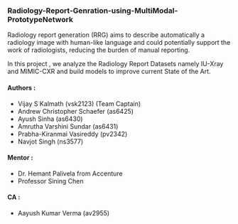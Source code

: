 ### Radiology-Report-Genration-using-MultiModal-PrototypeNetwork

Radiology report generation (RRG) aims to describe automatically a radiology image with human-like language and could potentially support the work of radiologists, reducing the burden of manual reporting.

In this project , we analyze the Radiology Report Datasets namely IU-Xray and MIMIC-CXR and build models to improve current State of the Art.


#### Authors : 

+ Vijay S Kalmath (vsk2123) (Team Captain) 
+ Andrew Christopher Schaefer (as6425) 
+ Ayush Sinha (as6430)
+ Amrutha Varshini Sundar (as6431)
+ Prabha-Kiranmai Vasireddy (pv2342)
+ Navjot Singh (ns3577)

#### Mentor : 
+ Dr. Hemant Palivela from Accenture 
+ Professor Sining Chen

#### CA : 
+ Aayush Kumar Verma (av2955)
